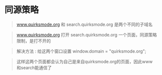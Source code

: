 # 同源策略

> www.quirksmode.org 和  search.quirksmode.org 是两个不同的子域名

> www.quirksmode.org 打开  search.quirksmode.org 一个页面，同源策略限制，是打不开的

> 解决方法 : 给这两个窗口设置 window.domain = "quirksmode.org";

> 这样这两个页面都会认为自己是来自quirksmode.org的页面，因此www 和search能通信了